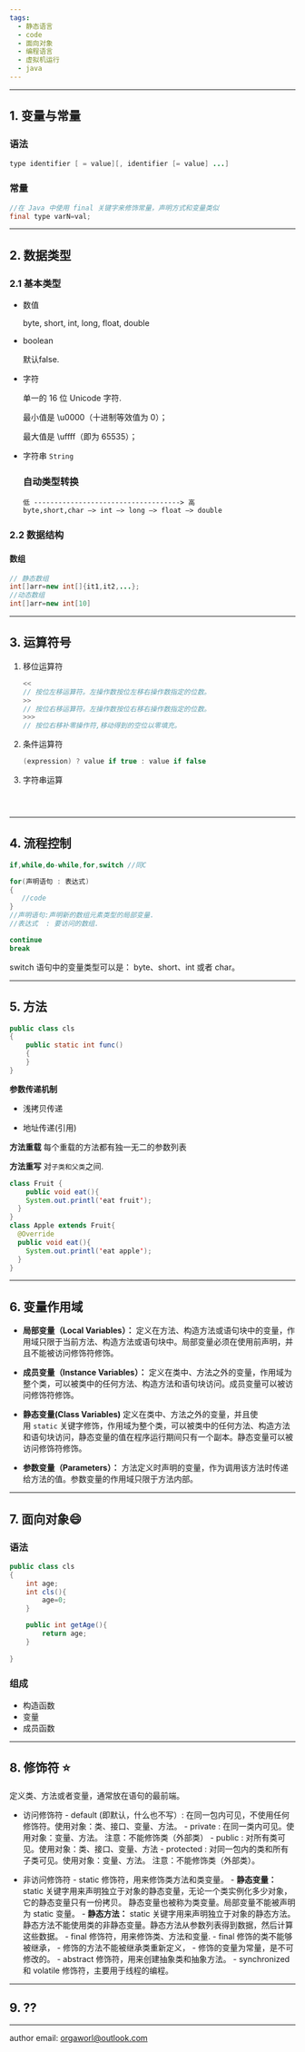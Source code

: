 ```yaml
---
tags:
  - 静态语言
  - code
  - 面向对象
  - 编程语言
  - 虚拟机运行
  - java
---
```


---
## 1. 变量与常量

### 语法
```java
type identifier [ = value][, identifier [= value] ...] 
```

### 常量

```java
//在 Java 中使用 final 关键字来修饰常量，声明方式和变量类似
final type varN=val;
```


---
## 2. 数据类型

### 2.1 基本类型

- 数值
  
  byte, short, int, long, float, double

- boolean
  
  默认false.

- 字符
  
  单一的 16 位 Unicode 字符.
  
  最小值是 \u0000（十进制等效值为 0）；
  
  最大值是 \uffff（即为 65535）；

- 字符串
	`String`


  
  ### 自动类型转换
  
  ```shell
  低 ------------------------------------> 高
  byte,short,char —> int —> long —> float —> double
  ```

### 2.2 数据结构

#### 数组

```java
// 静态数组
int[]arr=new int[]{it1,it2,...};
//动态数组
int[]arr=new int[10]
```

---
## 3. 运算符号

1. 移位运算符
	```java
	<<     
	// 按位左移运算符。左操作数按位左移右操作数指定的位数。    
	>>     
	// 按位右移运算符。左操作数按位右移右操作数指定的位数。    
	>>>     
	// 按位右移补零操作符,移动得到的空位以零填充。    

	```

2. 条件运算符
	```java
	(expression) ? value if true : value if false
	```
3. 字符串运算

```java




```


---
## 4. 流程控制

```java
if,while,do-while,for,switch //同C

for(声明语句 : 表达式)
{
   //code
}
//声明语句:声明新的数组元素类型的局部变量.
//表达式  : 要访问的数组.

continue
break

```

switch 语句中的变量类型可以是： byte、short、int 或者 char。

---
## 5. 方法

```java
public class cls
{
    public static int func()
    {
    }
}
```

**参数传递机制**

- 浅拷贝传递

- 地址传递(引用)

**方法重载**
每个重载的方法都有独一无二的参数列表

**方法重写**
对`子类和父类`之间.
```java
class Fruit {
	public void eat(){
    System.out.printl('eat fruit');
  }
}
class Apple extends Fruit{
  @Override
  public void eat(){
    System.out.printl('eat apple');
  }
}
```

---
## 6. 变量作用域

- **局部变量（Local Variables）：** 定义在方法、构造方法或语句块中的变量，作用域只限于当前方法、构造方法或语句块中。局部变量必须在使用前声明，并且不能被访问修饰符修饰。

- **成员变量（Instance Variables）：** 定义在类中、方法之外的变量，作用域为整个类，可以被类中的任何方法、构造方法和语句块访问。成员变量可以被访问修饰符修饰。

- **静态变量(Class Variables)** 定义在类中、方法之外的变量，并且使用 `static` 关键字修饰，作用域为整个类，可以被类中的任何方法、构造方法和语句块访问，静态变量的值在程序运行期间只有一个副本。静态变量可以被访问修饰符修饰。

- **参数变量（Parameters）：** 方法定义时声明的变量，作为调用该方法时传递给方法的值。参数变量的作用域只限于方法内部。

---
## 7. 面向对象😄

### 语法

```java
public class cls
{
    int age;
    int cls(){
	    age=0;
    }

    public int getAge(){
	    return age;
    }
    
}
```

### 组成
- 构造函数
- 变量
- 成员函数



---
## 8. 修饰符 ⭐

定义类、方法或者变量，通常放在语句的最前端。

- 访问修饰符
	  - default (即默认，什么也不写）: 在同一包内可见，不使用任何修饰符。使用对象：类、接口、变量、方法。
	  - private : 在同一类内可见。使用对象：变量、方法。 注意：不能修饰类（外部类）
	  - public : 对所有类可见。使用对象：类、接口、变量、方法
	  - protected : 对同一包内的类和所有子类可见。使用对象：变量、方法。 注意：不能修饰类（外部类）。

- 非访问修饰符
	  - static 修饰符，用来修饰类方法和类变量。
	    - **静态变量：** static 关键字用来声明独立于对象的静态变量，无论一个类实例化多少对象，它的静态变量只有一份拷贝。 静态变量也被称为类变量。局部变量不能被声明为 static 变量。
	    - **静态方法：** static 关键字用来声明独立于对象的静态方法。静态方法不能使用类的非静态变量。静态方法从参数列表得到数据，然后计算这些数据。
	  - final 修饰符，用来修饰类、方法和变量.
		  - final 修饰的类不能够被继承，
		  - 修饰的方法不能被继承类重新定义，
		  - 修饰的变量为常量，是不可修改的。
	  - abstract 修饰符，用来创建抽象类和抽象方法。
	  - synchronized 和 volatile 修饰符，主要用于线程的编程。

---

## 9. ??


---
author email: orgaworl@outlook.com